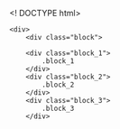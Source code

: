 <! DOCTYPE html>
<html lang="ru">
    
    
    <div>
        <div class="block">
        
        <div class="block_1">
            .block_1
        </div>
        <div class="block_2">
            .block_2
        </div>
        <div class="block_3">
            .block_3
        </div>

<style>
.block{
    border: 5px-solid-red;
    max-width: 800px;
    margin: 0px auto;
    heght: 800px;
}
.block div{
    line-height: 50px;
    font-size: 18px;
    font-weight: 700;
    text-aligh: center;
    position: relative;
}
.cock{
    background-color: #800000;
    position: absolute;
    left:0px;
    top:10%;
    right:0px;
    text-aligh: center;
}
.ass{
    background-color: #ff00ff;
    position: absolute;
    left:0px;
    top:40%;
    right:0px;
    text-aligh: center;
}
.deck{
    blockground-color: #ffff00;
    position: absolute;
    left:0px;
    top:70%;
    right:0px;
    text-aligh: center;
}
</style>
</html>
